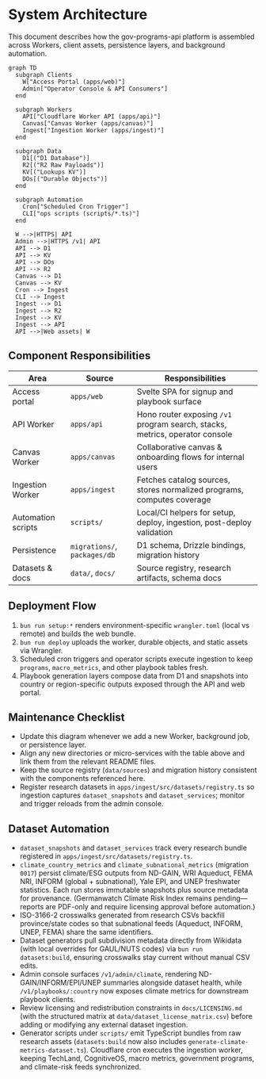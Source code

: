 # System Architecture

This document describes how the gov-programs-api platform is assembled across Workers, client assets,
persistence layers, and background automation.

```mermaid
graph TD
  subgraph Clients
    W["Access Portal (apps/web)"]
    Admin["Operator Console & API Consumers"]
  end

  subgraph Workers
    API["Cloudflare Worker API (apps/api)"]
    Canvas["Canvas Worker (apps/canvas)"]
    Ingest["Ingestion Worker (apps/ingest)"]
  end

  subgraph Data
    D1[("D1 Database")]
    R2[("R2 Raw Payloads")]
    KV[("Lookups KV")]
    DOs[("Durable Objects")]
  end

  subgraph Automation
    Cron["Scheduled Cron Trigger"]
    CLI["ops scripts (scripts/*.ts)"]
  end

  W -->|HTTPS| API
  Admin -->|HTTPS /v1| API
  API --> D1
  API --> KV
  API --> DOs
  API --> R2
  Canvas --> D1
  Canvas --> KV
  Cron --> Ingest
  CLI --> Ingest
  Ingest --> D1
  Ingest --> R2
  Ingest --> KV
  Ingest --> API
  API -->|Web assets| W
```

## Component Responsibilities

| Area | Source | Responsibilities |
| --- | --- | --- |
| Access portal | `apps/web` | Svelte SPA for signup and playbook surface |
| API Worker | `apps/api` | Hono router exposing `/v1` program search, stacks, metrics, operator console |
| Canvas Worker | `apps/canvas` | Collaborative canvas & onboarding flows for internal users |
| Ingestion Worker | `apps/ingest` | Fetches catalog sources, stores normalized programs, computes coverage |
| Automation scripts | `scripts/` | Local/CI helpers for setup, deploy, ingestion, post-deploy validation |
| Persistence | `migrations/`, `packages/db` | D1 schema, Drizzle bindings, migration history |
| Datasets & docs | `data/`, `docs/` | Source registry, research artifacts, schema docs |

## Deployment Flow

1. `bun run setup:*` renders environment-specific `wrangler.toml` (local vs remote) and builds the web bundle.
2. `bun run deploy` uploads the worker, durable objects, and static assets via Wrangler.
3. Scheduled cron triggers and operator scripts execute ingestion to keep `programs`, `macro_metrics`, and other playbook tables fresh.
4. Playbook generation layers compose data from D1 and snapshots into country or region-specific outputs exposed through the API and web portal.

## Maintenance Checklist

- Update this diagram whenever we add a new Worker, background job, or persistence layer.
- Align any new directories or micro-services with the table above and link them from the relevant README files.
- Keep the source registry (`data/sources`) and migration history consistent with the components referenced here.
- Register research datasets in `apps/ingest/src/datasets/registry.ts` so ingestion captures `dataset_snapshots` and `dataset_services`; monitor and trigger reloads from the admin console.

## Dataset Automation

- `dataset_snapshots` and `dataset_services` track every research bundle registered in `apps/ingest/src/datasets/registry.ts`.
- `climate_country_metrics` and `climate_subnational_metrics` (migration `0017`) persist climate/ESG outputs from ND-GAIN, WRI Aqueduct, FEMA NRI, INFORM (global + subnational), Yale EPI, and UNEP freshwater statistics. Each run stores immutable snapshots plus source metadata for provenance. (Germanwatch Climate Risk Index remains pending—reports are PDF-only and require licensing approval before automation.)
- ISO-3166-2 crosswalks generated from research CSVs backfill province/state codes so that subnational feeds (Aqueduct, INFORM, UNEP, FEMA) share the same identifiers.
- Dataset generators pull subdivision metadata directly from Wikidata (with local overrides for GAUL/NUTS codes) via `bun run datasets:build`, ensuring crosswalks stay current without manual CSV edits.
- Admin console surfaces `/v1/admin/climate`, rendering ND-GAIN/INFORM/EPI/UNEP summaries alongside dataset health, while `/v1/playbooks/:country` now exposes climate metrics for downstream playbook clients.
- Review licensing and redistribution constraints in `docs/LICENSING.md` (with the structured matrix at `data/dataset_license_matrix.csv`) before adding or modifying any external dataset ingestion.
- Generator scripts under `scripts/` emit TypeScript bundles from raw research assets (`datasets:build` now also includes `generate-climate-metrics-dataset.ts`). Cloudflare cron executes the ingestion worker, keeping TechLand, CognitiveOS, macro metrics, government programs, and climate-risk feeds synchronized.
